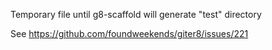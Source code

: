 Temporary file until g8-scaffold will generate "test" directory

See https://github.com/foundweekends/giter8/issues/221